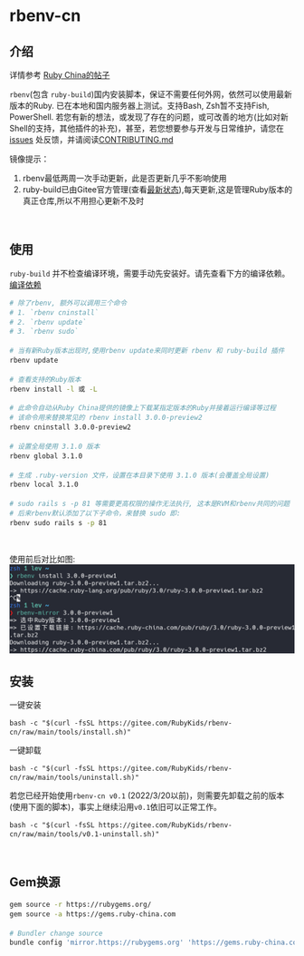 # rbenv-cn

## 介绍

详情参考 [Ruby China的帖子](https://ruby-china.org/topics/40693)

`rbenv`(包含 `ruby-build`)国内安装脚本，保证不需要任何外网，依然可以使用最新版本的Ruby. 已在本地和国内服务器上测试。支持Bash, Zsh暂不支持Fish, PowerShell. 若您有新的想法，或发现了存在的问题，或可改善的地方(比如对新Shell的支持，其他插件的补充)，甚至，若您想要参与开发与日常维护，请您在[issues](https://gitee.com/RubyKids/rbenv-cn/issues) 处反馈，并请阅读[CONTRIBUTING.md](./CONTRIBUTING.md)

镜像提示：

1. rbenv最低两周一次手动更新，此是否更新几乎不影响使用
2. ruby-build已由Gitee官方管理(查看[最新状态](https://gitee.com/mirrors/ruby-build)),每天更新,这是管理Ruby版本的真正仓库,所以不用担心更新不及时

<br>

## 使用

`ruby-build` 并不检查编译环境，需要手动先安装好。请先查看下方的编译依赖。
[编译依赖](https://github.com/rbenv/ruby-build/wiki#suggested-build-environment)

```bash
# 除了rbenv, 额外可以调用三个命令 
# 1. `rbenv cninstall` 
# 2. `rbenv update`
# 3. `rbenv sudo`

# 当有新Ruby版本出现时,使用rbenv update来同时更新 rbenv 和 ruby-build 插件
rbenv update

# 查看支持的Ruby版本
rbenv install -l 或 -L 

# 此命令自动从Ruby China提供的镜像上下载某指定版本的Ruby并接着运行编译等过程
# 该命令用来替换常见的 rbenv install 3.0.0-preview2
rbenv cninstall 3.0.0-preview2

# 设置全局使用 3.1.0 版本
rbenv global 3.1.0

# 生成 .ruby-version 文件，设置在本目录下使用 3.1.0 版本(会覆盖全局设置)
rbenv local 3.1.0

# sudo rails s -p 81 等需要更高权限的操作无法执行, 这本是RVM和rbenv共同的问题
# 后来rbenv默认添加了以下子命令，来替换 sudo 即:
rbenv sudo rails s -p 81

```

<br>

使用前后对比如图:
![screenshot](./screenshot.png)

## 安装

一键安装
```shell
bash -c "$(curl -fsSL https://gitee.com/RubyKids/rbenv-cn/raw/main/tools/install.sh)"
```

一键卸载
```shell
bash -c "$(curl -fsSL https://gitee.com/RubyKids/rbenv-cn/raw/main/tools/uninstall.sh)"
```

若您已经开始使用`rbenv-cn v0.1` (2022/3/20以前)，则需要先卸载之前的版本(使用下面的脚本)，事实上继续沿用`v0.1`依旧可以正常工作。
```shell
bash -c "$(curl -fsSL https://gitee.com/RubyKids/rbenv-cn/raw/main/tools/v0.1-uninstall.sh)"
```

<br>

## Gem换源
```bash
gem source -r https://rubygems.org/ 
gem source -a https://gems.ruby-china.com 

# Bundler change source
bundle config 'mirror.https://rubygems.org' 'https://gems.ruby-china.com' 
```

<br>
